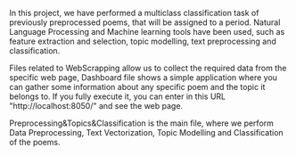 In this project, we have performed a multiclass classification task of previously preprocessed poems, that will be assigned to a period. 
Natural Language Processing and Machine learning tools have been used, such as feature extraction and selection, topic modelling, text preprocessing and classification.

Files related to WebScrapping allow us to collect the required data from the specific web page, 
Dashboard file shows a simple application where you can gather some information about any specific poem and the topic it belongs to. 
If you fully execute it, you can enter in this URL "http://localhost:8050/" and see the web page.   

Preprocessing&Topics&Classification is the main file, where we perform Data Preprocessing, Text Vectorization, Topic Modelling and Classification of the poems. 
